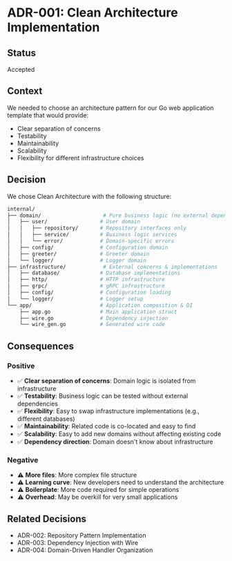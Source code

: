 # ADR-001: Clean Architecture Implementation

## Status

Accepted

## Context

We needed to choose an architecture pattern for our Go web application template that would provide:

- Clear separation of concerns
- Testability
- Maintainability
- Scalability
- Flexibility for different infrastructure choices

## Decision

We chose Clean Architecture with the following structure:

```bash
internal/
├── domain/                    # Pure business logic (no external dependencies)
│   ├── user/                 # User domain
│   │   ├── repository/       # Repository interfaces only
│   │   ├── service/          # Business logic services
│   │   └── error/            # Domain-specific errors
│   ├── config/               # Configuration domain
│   ├── greeter/              # Greeter domain
│   └── logger/               # Logger domain
├── infrastructure/            # External concerns & implementations
│   ├── database/             # Database implementations
│   ├── http/                 # HTTP infrastructure
│   ├── grpc/                 # gRPC infrastructure
│   ├── config/               # Configuration loading
│   └── logger/               # Logger setup
└── app/                      # Application composition & DI
    ├── app.go                # Main application struct
    ├── wire.go               # Dependency injection
    └── wire_gen.go           # Generated wire code
```

## Consequences

### Positive

- ✅ **Clear separation of concerns**: Domain logic is isolated from infrastructure
- ✅ **Testability**: Business logic can be tested without external dependencies
- ✅ **Flexibility**: Easy to swap infrastructure implementations (e.g., different databases)
- ✅ **Maintainability**: Related code is co-located and easy to find
- ✅ **Scalability**: Easy to add new domains without affecting existing code
- ✅ **Dependency direction**: Domain doesn't know about infrastructure

### Negative

- ⚠️ **More files**: More complex file structure
- ⚠️ **Learning curve**: New developers need to understand the architecture
- ⚠️ **Boilerplate**: More code required for simple operations
- ⚠️ **Overhead**: May be overkill for very small applications

## Related Decisions

- ADR-002: Repository Pattern Implementation
- ADR-003: Dependency Injection with Wire
- ADR-004: Domain-Driven Handler Organization
